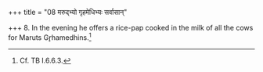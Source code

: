 +++
title = "08 मरुद्भ्यो गृहमेधिभ्यः सर्वासान्"

+++
8. In the evening he offers a rice-pap cooked in the milk of all the cows for Maruts Gr̥hamedhins.[^1]  


[^1]: Cf. TB I.6.6.3.
